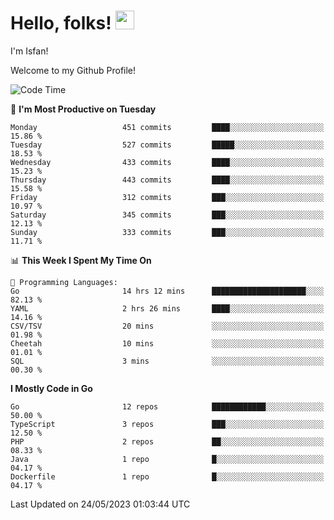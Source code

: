 # Hello, folks! <img src="https://raw.githubusercontent.com/MartinHeinz/MartinHeinz/master/wave.gif" width="30px" height="30px" />

I'm Isfan!

Welcome to my Github Profile!

<!--START_SECTION:waka-->
![Code Time](http://img.shields.io/badge/Code%20Time-2%2C635%20hrs%2042%20mins-blue)

📅 **I'm Most Productive on Tuesday** 

```text
Monday                   451 commits         ████░░░░░░░░░░░░░░░░░░░░░   15.86 % 
Tuesday                  527 commits         █████░░░░░░░░░░░░░░░░░░░░   18.53 % 
Wednesday                433 commits         ████░░░░░░░░░░░░░░░░░░░░░   15.23 % 
Thursday                 443 commits         ████░░░░░░░░░░░░░░░░░░░░░   15.58 % 
Friday                   312 commits         ███░░░░░░░░░░░░░░░░░░░░░░   10.97 % 
Saturday                 345 commits         ███░░░░░░░░░░░░░░░░░░░░░░   12.13 % 
Sunday                   333 commits         ███░░░░░░░░░░░░░░░░░░░░░░   11.71 % 
```


📊 **This Week I Spent My Time On** 

```text
💬 Programming Languages: 
Go                       14 hrs 12 mins      █████████████████████░░░░   82.13 % 
YAML                     2 hrs 26 mins       ████░░░░░░░░░░░░░░░░░░░░░   14.16 % 
CSV/TSV                  20 mins             ░░░░░░░░░░░░░░░░░░░░░░░░░   01.98 % 
Cheetah                  10 mins             ░░░░░░░░░░░░░░░░░░░░░░░░░   01.01 % 
SQL                      3 mins              ░░░░░░░░░░░░░░░░░░░░░░░░░   00.30 % 
```

**I Mostly Code in Go** 

```text
Go                       12 repos            ████████████░░░░░░░░░░░░░   50.00 % 
TypeScript               3 repos             ███░░░░░░░░░░░░░░░░░░░░░░   12.50 % 
PHP                      2 repos             ██░░░░░░░░░░░░░░░░░░░░░░░   08.33 % 
Java                     1 repo              █░░░░░░░░░░░░░░░░░░░░░░░░   04.17 % 
Dockerfile               1 repo              █░░░░░░░░░░░░░░░░░░░░░░░░   04.17 % 
```




 Last Updated on 24/05/2023 01:03:44 UTC
<!--END_SECTION:waka-->

<!--
**isfanazha/isfanazha** is a ✨ _special_ ✨ repository because its `README.md` (this file) appears on your GitHub profile.

Here are some ideas to get you started:

- 🔭 I’m currently working on ...
- 🌱 I’m currently learning ...
- 👯 I’m looking to collaborate on ...
- 🤔 I’m looking for help with ...
- 💬 Ask me about ...
- 📫 How to reach me: ...
- 😄 Pronouns: ...
- ⚡ Fun fact: ...
-->

